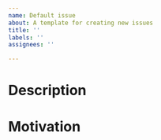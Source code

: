 ```yaml
---
name: Default issue
about: A template for creating new issues
title: ''
labels: ''
assignees: ''

---
```


# Description

<!-- More description in case title is not enough. Remember everyone in the team should be able to understand the issue. -->

# Motivation

<!-- Why do we want to do what the issue describes? -->
